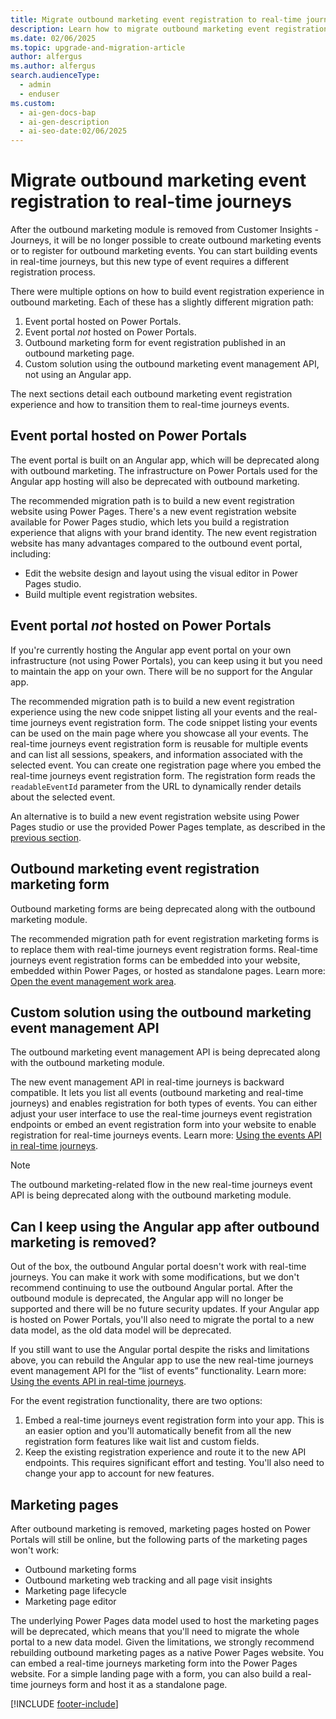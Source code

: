 ```yaml
---
title: Migrate outbound marketing event registration to real-time journeys
description: Learn how to migrate outbound marketing event registration to real-time journeys in Dynamics 365 Customer Insights - Journeys.
ms.date: 02/06/2025
ms.topic: upgrade-and-migration-article
author: alfergus
ms.author: alfergus
search.audienceType:
  - admin
  - enduser
ms.custom:
  - ai-gen-docs-bap
  - ai-gen-description
  - ai-seo-date:02/06/2025
---
```


# Migrate outbound marketing event registration to real-time journeys

After the outbound marketing module is removed from Customer Insights - Journeys, it will be no longer possible to create outbound marketing events or to register for outbound marketing events. You can start building events in real-time journeys, but this new type of event requires a different registration process.

There were multiple options on how to build event registration experience in outbound marketing. Each of these has a slightly different migration path:

1. Event portal hosted on Power Portals.
1. Event portal *not* hosted on Power Portals.
1. Outbound marketing form for event registration published in an outbound marketing page.
1. Custom solution using the outbound marketing event management API, not using an Angular app.

The next sections detail each outbound marketing event registration experience and how to transition them to real-time journeys events.

## Event portal hosted on Power Portals

The event portal is built on an Angular app, which will be deprecated along with outbound marketing. The infrastructure on Power Portals used for the Angular app hosting will also be deprecated with outbound marketing.

The recommended migration path is to build a new event registration website using Power Pages. There's a new event registration website available for Power Pages studio, which lets you build a registration experience that aligns with your brand identity. The new event registration website has many advantages compared to the outbound event portal, including:

- Edit the website design and layout using the visual editor in Power Pages studio.
- Build multiple event registration websites.

## Event portal *not* hosted on Power Portals

If you're currently hosting the Angular app event portal on your own infrastructure (not using Power Portals), you can keep using it but you need to maintain the app on your own. There will be no support for the Angular app.

The recommended migration path is to build a new event registration experience using the new code snippet listing all your events and the real-time journeys event registration form. The code snippet listing your events can be used on the main page where you showcase all your events. The real-time journeys event registration form is reusable for multiple events and can list all sessions, speakers, and information associated with the selected event. You can create one registration page where you embed the real-time journeys event registration form. The registration form reads the `readableEventId` parameter from the URL to dynamically render details about the selected event.

An alternative is to build a new event registration website using Power Pages studio or use the provided Power Pages template, as described in the [previous section](migrate-event-registration.md#event-portal-hosted-on-power-portals).

## Outbound marketing event registration marketing form

Outbound marketing forms are being deprecated along with the outbound marketing module.

The recommended migration path for event registration marketing forms is to replace them with real-time journeys event registration forms. Real-time journeys event registration forms can be embedded into your website, embedded within Power Pages, or hosted as standalone pages. Learn more: [Open the event management work area](open-events.md).

## Custom solution using the outbound marketing event management API

The outbound marketing event management API is being deprecated along with the outbound marketing module.

The new event management API in real-time journeys is backward compatible. It lets you list all events (outbound marketing and real-time journeys) and enables registration for both types of events. You can either adjust your user interface to use the real-time journeys event registration endpoints or embed an event registration form into your website to enable registration for real-time journeys events. Learn more: [Using the events API in real-time journeys](./developer/using-rtm-events-api.md).

> [!NOTE]
> The outbound marketing-related flow in the new real-time journeys event API is being deprecated along with the outbound marketing module.

## Can I keep using the Angular app after outbound marketing is removed?

Out of the box, the outbound Angular portal doesn't work with real-time journeys. You can make it work with some modifications, but we don't recommend continuing to use the outbound Angular portal. After the outbound module is deprecated, the Angular app will no longer be supported and there will be no future security updates. If your Angular app is hosted on Power Portals, you'll also need to migrate the portal to a new data model, as the old data model will be deprecated.

If you still want to use the Angular portal despite the risks and limitations above, you can rebuild the Angular app to use the new real-time journeys event management API for the “list of events” functionality. Learn more: [Using the events API in real-time journeys](./developer/using-rtm-events-api.md).

For the event registration functionality, there are two options:

1. Embed a real-time journeys event registration form into your app. This is an easier option and you'll automatically benefit from all the new registration form features like wait list and custom fields.
1. Keep the existing registration experience and route it to the new API endpoints. This requires significant effort and testing. You'll also need to change your app to account for new features.

## Marketing pages

After outbound marketing is removed, marketing pages hosted on Power Portals will still be online, but the following parts of the marketing pages won't work:

- Outbound marketing forms
- Outbound marketing web tracking and all page visit insights
- Marketing page lifecycle
- Marketing page editor

The underlying Power Pages data model used to host the marketing pages will be deprecated, which means that you'll need to migrate the whole portal to a new data model. Given the limitations, we strongly recommend rebuilding outbound marketing pages as a native Power Pages website. You can embed a real-time journeys marketing form into the Power Pages website. For a simple landing page with a form, you can also build a real-time journeys form and host it as a standalone page.

[!INCLUDE [footer-include](./includes/footer-banner.md)]
